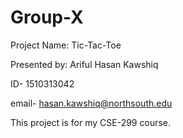 # Group-X
Project Name: Tic-Tac-Toe	


Presented by: Ariful Hasan Kawshiq	 

ID- 1510313042                                                                                                                      

email- hasan.kawshiq@northsouth.edu

This project is for my CSE-299 course.
